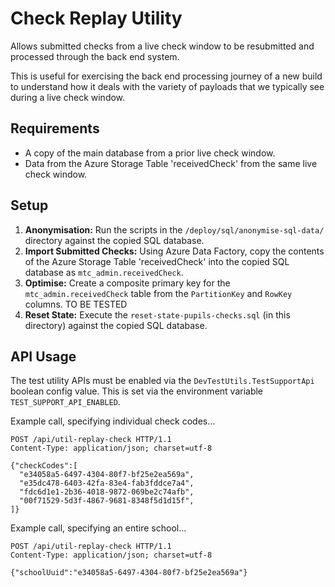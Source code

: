 # Check Replay Utility

Allows submitted checks from a live check window to be resubmitted and processed through the back end system.

This is useful for exercising the back end processing journey of a new build to understand how it deals with the variety of payloads that we typically see during a live check window.

##  Requirements
- A copy of the main database from a prior live check window.
- Data from the Azure Storage Table 'receivedCheck' from the same live check window.

## Setup
1. **Anonymisation:** Run the scripts in the `/deploy/sql/anonymise-sql-data/` directory against the copied SQL database.
2. **Import Submitted Checks:** Using Azure Data Factory, copy the contents of the Azure Storage Table 'receivedCheck' into the copied SQL database as `mtc_admin.receivedCheck`.
3. **Optimise:** Create a composite primary key for the `mtc_admin.receivedCheck` table from the `PartitionKey` and `RowKey` columns. TO BE TESTED
4. **Reset State:** Execute the `reset-state-pupils-checks.sql` (in this directory) against the copied SQL database.

## API Usage

The test utility APIs must be enabled via the `DevTestUtils.TestSupportApi` boolean config value.  This is set via the environment variable `TEST_SUPPORT_API_ENABLED`.

Example call, specifying individual check codes...

```
POST /api/util-replay-check HTTP/1.1
Content-Type: application/json; charset=utf-8

{"checkCodes":[
  "e34058a5-6497-4304-80f7-bf25e2ea569a",
  "e35dc478-6403-42fa-83e4-fab3fddce7a4",
  "fdc6d1e1-2b36-4018-9872-069be2c74afb",
  "00f71529-5d3f-4867-9681-8348f5d1d15f",
]}
```

Example call, specifying an entire school...

```
POST /api/util-replay-check HTTP/1.1
Content-Type: application/json; charset=utf-8

{"schoolUuid":"e34058a5-6497-4304-80f7-bf25e2ea569a"}
```
